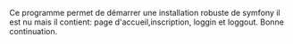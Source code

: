Ce programme permet de démarrer une installation robuste de symfony il est nu mais il contient: page d'accueil,inscription, loggin et loggout. Bonne continuation.
